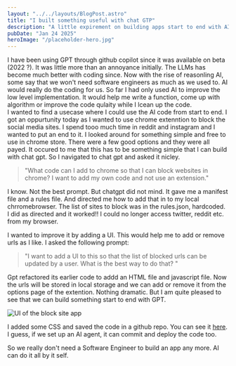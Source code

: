 ```yaml
---
layout: "../../layouts/BlogPost.astro"
title: "I built something useful with chat GTP"
description: "A little expirement on building apps start to end with AI."
pubDate: "Jan 24 2025"
heroImage: "/placeholder-hero.jpg"
---
```


I have been using GPT through github copilot since it was available on beta (2022 ?). It was little more than an annoyance initially. The LLMs has become much better with coding since. Now with the rise of reasonling AI, some say that we won't need software engineers as much as we used to. AI would really do the coding for us.
So far I had only used AI to improve the low level implementation. It would help me write a function, come up with algorithm or improve the code qulaity while I lcean up the code.  
I wanted to find a usecase where I could use the AI code from start to end. I got an oppurtunity today as I wanted to use chrome extenntion to block the social media sites. I spend tooo much time in reddit and instagram and I wanted to put an end to it. I looked around for something simple and free to use in chrome store. There were a few good options and they were all payed.
It occured to me that this has to be something simple that I can build with chat gpt. So I navigated to chat gpt and asked it nicley.

> "What code can I add to chrome so that I can block websites in chrome? I want to add my own code and not use an extension."

I know. Not the best prompt. But chatgpt did not mind. It gave me a manifest file and a rules file. And directed me how to add that in to my local chrromebrowser. The list of sites to block was in the rules.json, hardcoded. I did as directed and it worked!! I could no longer access twitter, reddit etc. from my browser.

I wanted to improve it by adding a UI. This would help me to add or remove urls as I like. I asked the following prompt:

> "I want to add a UI to this so that the list of blocked urls can be updated by a user. What is the best way to do that? "

Gpt refactored its earlier code to addd an HTML file and javascript file. Now the urls will be stored in local storage and we can add or remove it from the options page of the extention. Nothing dramatic. But I am quite pleased to see that we can build something start to end with GPT.

<img src="/blocksite.png" alt="UI of the block site app" />

I added some CSS and saved the code in a github repo. You can see it <a href='https://github.com/dhaneshnm/blocksite' target="_blank">here</a>. I guess, if we set up an AI agent, it can commit and deploy the code too.

So we really don't need a Software Engineer to build an app any more. AI can do it all by it self.
